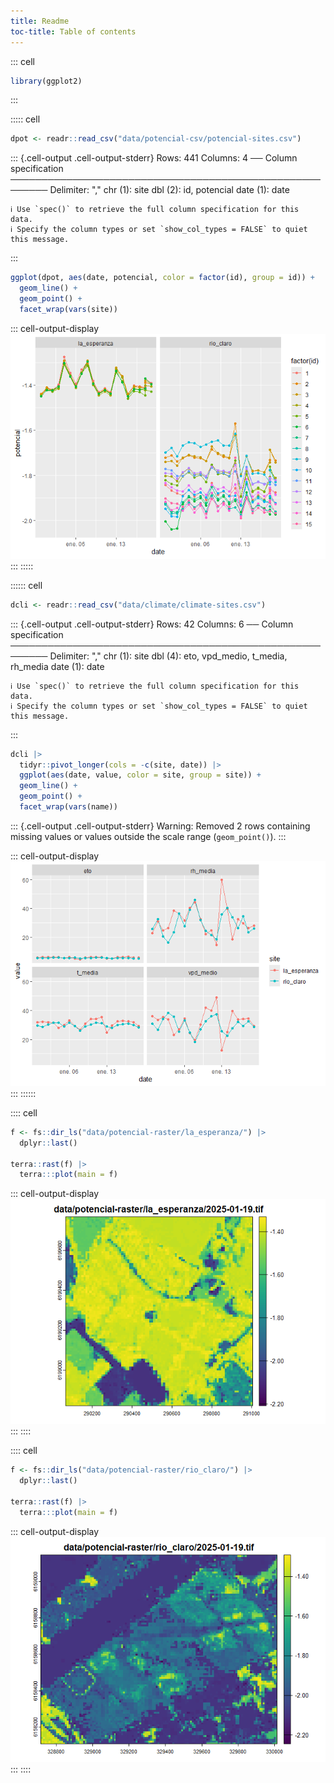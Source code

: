 ```yaml
---
title: Readme
toc-title: Table of contents
---
```


::: cell
``` {.r .cell-code}
library(ggplot2)
```
:::

::::: cell
``` {.r .cell-code}
dpot <- readr::read_csv("data/potencial-csv/potencial-sites.csv")
```

::: {.cell-output .cell-output-stderr}
    Rows: 441 Columns: 4
    ── Column specification ────────────────────────────────────────────────────────
    Delimiter: ","
    chr  (1): site
    dbl  (2): id, potencial
    date (1): date

    ℹ Use `spec()` to retrieve the full column specification for this data.
    ℹ Specify the column types or set `show_col_types = FALSE` to quiet this message.
:::

``` {.r .cell-code}
ggplot(dpot, aes(date, potencial, color = factor(id), group = id)) +
  geom_line() +
  geom_point() +
  facet_wrap(vars(site))
```

::: cell-output-display
![](readme_files/figure-markdown/potencial-1.png)
:::
:::::

:::::: cell
``` {.r .cell-code}
dcli <- readr::read_csv("data/climate/climate-sites.csv") 
```

::: {.cell-output .cell-output-stderr}
    Rows: 42 Columns: 6
    ── Column specification ────────────────────────────────────────────────────────
    Delimiter: ","
    chr  (1): site
    dbl  (4): eto, vpd_medio, t_media, rh_media
    date (1): date

    ℹ Use `spec()` to retrieve the full column specification for this data.
    ℹ Specify the column types or set `show_col_types = FALSE` to quiet this message.
:::

``` {.r .cell-code}
dcli |> 
  tidyr::pivot_longer(cols = -c(site, date)) |> 
  ggplot(aes(date, value, color = site, group = site)) +
  geom_line() +
  geom_point() +
  facet_wrap(vars(name)) 
```

::: {.cell-output .cell-output-stderr}
    Warning: Removed 2 rows containing missing values or values outside the scale range
    (`geom_point()`).
:::

::: cell-output-display
![](readme_files/figure-markdown/clima-1.png)
:::
::::::

:::: cell
``` {.r .cell-code}
f <- fs::dir_ls("data/potencial-raster/la_esperanza/") |> 
  dplyr::last()

terra::rast(f) |> 
  terra:::plot(main = f)
```

::: cell-output-display
![](readme_files/figure-markdown/la_esperanza-1.png)
:::
::::

:::: cell
``` {.r .cell-code}
f <- fs::dir_ls("data/potencial-raster/rio_claro/") |> 
  dplyr::last()

terra::rast(f) |> 
  terra:::plot(main = f)
```

::: cell-output-display
![](readme_files/figure-markdown/rio_claro-1.png)
:::
::::
